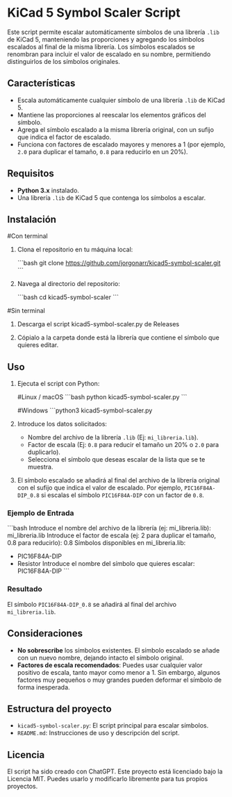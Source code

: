
# KiCad 5 Symbol Scaler Script

Este script permite escalar automáticamente símbolos de una librería `.lib` de KiCad 5, manteniendo las proporciones y agregando los símbolos escalados al final de la misma librería. Los símbolos escalados se renombran para incluir el valor de escalado en su nombre, permitiendo distinguirlos de los símbolos originales.

## Características

- Escala automáticamente cualquier símbolo de una librería `.lib` de KiCad 5.
- Mantiene las proporciones al reescalar los elementos gráficos del símbolo.
- Agrega el símbolo escalado a la misma librería original, con un sufijo que indica el factor de escalado.
- Funciona con factores de escalado mayores y menores a 1 (por ejemplo, `2.0` para duplicar el tamaño, `0.8` para reducirlo en un 20%).

## Requisitos

- **Python 3.x** instalado.
- Una librería `.lib` de KiCad 5 que contenga los símbolos a escalar.

## Instalación

#Con terminal

1. Clona el repositorio en tu máquina local:

   \`\`\`bash
   git clone https://github.com/jorgonarr/kicad5-symbol-scaler.git
   \`\`\`

2. Navega al directorio del repositorio:

   \`\`\`bash
   cd kicad5-symbol-scaler
   \`\`\`

#Sin terminal

1. Descarga el script kicad5-symbol-scaler.py de Releases

2. Cópialo a la carpeta donde está la librería que contiene el símbolo que quieres editar.

## Uso

1. Ejecuta el script con Python:

   #Linux / macOS
   \`\`\`bash
   python kicad5-symbol-scaler.py
   \`\`\`

   #Windows
   \`\`\`python3 kicad5-symbol-scaler.py

3. Introduce los datos solicitados:
   - Nombre del archivo de la librería `.lib` (Ej: `mi_libreria.lib`).
   - Factor de escala (Ej: `0.8` para reducir el tamaño un 20% o `2.0` para duplicarlo).
   - Selecciona el símbolo que deseas escalar de la lista que se te muestra.

4. El símbolo escalado se añadirá al final del archivo de la librería original con el sufijo que indica el valor de escalado. Por ejemplo, `PIC16F84A-DIP_0.8` si escalas el símbolo `PIC16F84A-DIP` con un factor de `0.8`.

### Ejemplo de Entrada

\`\`\`bash
Introduce el nombre del archivo de la librería (ej: mi_libreria.lib): mi_libreria.lib
Introduce el factor de escala (ej: 2 para duplicar el tamaño, 0.8 para reducirlo): 0.8
Símbolos disponibles en mi_libreria.lib:
- PIC16F84A-DIP
- Resistor
Introduce el nombre del símbolo que quieres escalar: PIC16F84A-DIP
\`\`\`

### Resultado

El símbolo `PIC16F84A-DIP_0.8` se añadirá al final del archivo `mi_libreria.lib`.

## Consideraciones

- **No sobrescribe** los símbolos existentes. El símbolo escalado se añade con un nuevo nombre, dejando intacto el símbolo original.
- **Factores de escala recomendados**: Puedes usar cualquier valor positivo de escala, tanto mayor como menor a 1. Sin embargo, algunos factores muy pequeños o muy grandes pueden deformar el símbolo de forma inesperada.

## Estructura del proyecto

- `kicad5-symbol-scaler.py`: El script principal para escalar símbolos.
- `README.md`: Instrucciones de uso y descripción del script.

## Licencia

El script ha sido creado con ChatGPT. Este proyecto está licenciado bajo la Licencia MIT. Puedes usarlo y modificarlo libremente para tus propios proyectos.
